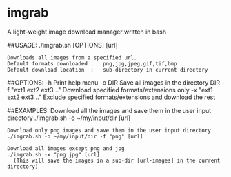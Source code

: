 # imgrab
A light-weight image download manager written in bash

##USAGE:
    ./imgrab.sh [OPTIONS] [url]

	Downloads all images from a specified url.
	Default formats downloaded :   png,jpg,jpeg,gif,tif,bmp
	Default download location  :   sub-directory in current directory

##OPTIONS:
    -h                             Print help menu
  	-o DIR                         Save all images in the directory DIR
  	-f "ext1 ext2 ext3 .."         Download specified formats/extensions only
  	-x "ext1 ext2 ext3 .."         Exclude specified formats/extensions and download the rest
  
##EXAMPLES:
    Download all the images and save them in the user input directory
    ./imgrab.sh -o ~/my/input/dir [url]

    Download only png images and save them in the user input directory
    ./imgrab.sh -o ~/my/input/dir -f "png" [url]

    Download all images except png and jpg
    ./imgrab.sh -x "png jpg" [url]
	  (This will save the images in a sub-dir [url-images] in the current directory)
 

